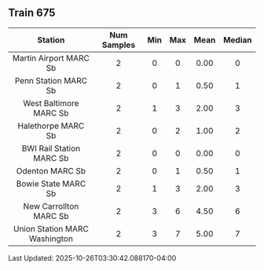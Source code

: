 ## Train 675

| Station | Num Samples | Min | Max | Mean | Median |
| :-----: | :---------: | :-: | :-: | :--: | :----: |
| Martin Airport MARC Sb | 2 | 0 | 0 | 0.00 | 0 |
| Penn Station MARC Sb | 2 | 0 | 1 | 0.50 | 1 |
| West Baltimore MARC Sb | 2 | 1 | 3 | 2.00 | 3 |
| Halethorpe MARC Sb | 2 | 0 | 2 | 1.00 | 2 |
| BWI Rail Station MARC Sb | 2 | 0 | 0 | 0.00 | 0 |
| Odenton MARC Sb | 2 | 0 | 1 | 0.50 | 1 |
| Bowie State MARC Sb | 2 | 1 | 3 | 2.00 | 3 |
| New Carrollton MARC Sb | 2 | 3 | 6 | 4.50 | 6 |
| Union Station MARC Washington | 2 | 3 | 7 | 5.00 | 7 |


Last Updated: 2025-10-26T03:30:42.088170-04:00